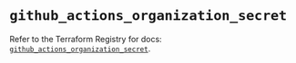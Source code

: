 # `github_actions_organization_secret`

Refer to the Terraform Registry for docs: [`github_actions_organization_secret`](https://registry.terraform.io/providers/integrations/github/6.3.1/docs/resources/actions_organization_secret).
